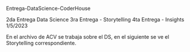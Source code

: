 Entrega-DataScience-CoderHouse

2da Entrega Data Science
3ra Entrega - Storytelling
4ta Entrega - Insights 1/5/2023

En el archivo de ACV se trabaja sobre el DS, en el siguiente se ve el Storytelling correspondiente.
